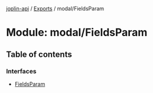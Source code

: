 [joplin-api](../README.md) / [Exports](../modules.md) / modal/FieldsParam

# Module: modal/FieldsParam

## Table of contents

### Interfaces

- [FieldsParam](../interfaces/modal_FieldsParam.FieldsParam.md)
